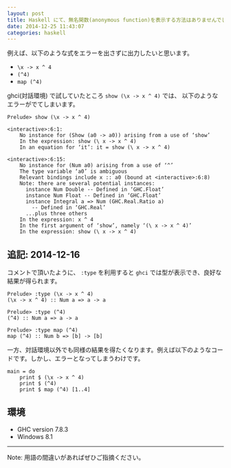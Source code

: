 ```yaml
---
layout: post
title: Haskell にて、無名関数(anonymous function)を表示する方法はありませんでしょうか
date: 2014-12-25 11:43:07
categories: haskell
---
```

<!-- {% raw %} -->
<p>例えば、以下のような式をエラーを出さずに出力したいと思います。 </p>

<ul>
<li><code>\x -&gt; x ^ 4</code></li>
<li><code>(^4)</code></li>
<li><code>map (^4)</code></li>
</ul>

<p>ghci(対話環境) で試していたところ <code>show (\x -&gt; x ^ 4)</code> では、 以下のようなエラーがでてしまいます。</p>



<pre><code>Prelude&gt; show (\x -&gt; x ^ 4)

&lt;interactive&gt;:6:1:
    No instance for (Show (a0 -&gt; a0)) arising from a use of ‘show’
    In the expression: show (\ x -&gt; x ^ 4)
    In an equation for ‘it’: it = show (\ x -&gt; x ^ 4)

&lt;interactive&gt;:6:15:
    No instance for (Num a0) arising from a use of ‘^’
    The type variable ‘a0’ is ambiguous
    Relevant bindings include x :: a0 (bound at &lt;interactive&gt;:6:8)
    Note: there are several potential instances:
      instance Num Double -- Defined in ‘GHC.Float’
      instance Num Float -- Defined in ‘GHC.Float’
      instance Integral a =&gt; Num (GHC.Real.Ratio a)
        -- Defined in ‘GHC.Real’
      ...plus three others
    In the expression: x ^ 4
    In the first argument of ‘show’, namely ‘(\ x -&gt; x ^ 4)’
    In the expression: show (\ x -&gt; x ^ 4)
</code></pre>

<h2>追記: 2014-12-16</h2>

<p>コメントで頂いたように、 <code>:type</code> を利用すると <code>ghci</code> では型が表示でき、良好な結果が得られます。</p>



<pre><code>Prelude&gt; :type (\x -&gt; x ^ 4)
(\x -&gt; x ^ 4) :: Num a =&gt; a -&gt; a

Prelude&gt; :type (^4)
(^4) :: Num a =&gt; a -&gt; a

Prelude&gt; :type map (^4)
map (^4) :: Num b =&gt; [b] -&gt; [b]
</code></pre>

<p>一方、対話環境以外でも同様の結果を得たくなります。例えば以下のようなコードです。しかし、エラーとなってしまうわけです。</p>



<pre><code>main = do
    print $ (\x -&gt; x ^ 4)
    print $ (^4)
    print $ map (^4) [1..4]
</code></pre>

<h2>環境</h2>

<ul>
<li>GHC version 7.8.3</li>
<li>Windows 8.1</li>
</ul>

<hr>

<p>Note: 用語の間違いがあればぜひご指摘ください。</p>
<!-- {% endraw %} -->
